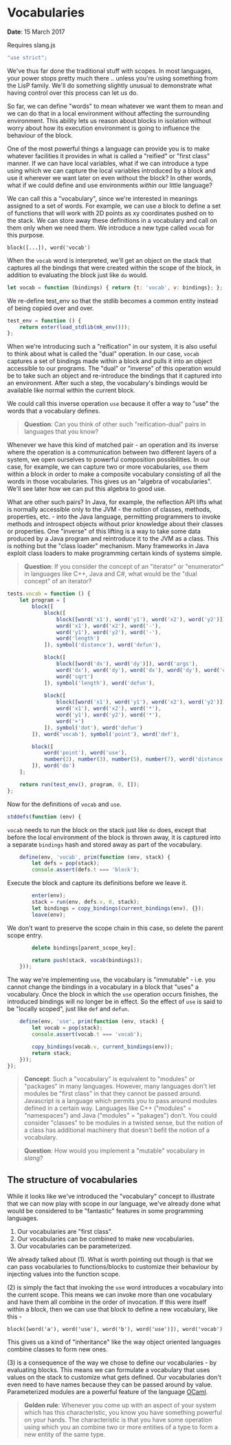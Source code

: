# Vocabularies
**Date**: 15 March 2017

Requires slang.js
```js
"use strict";

```
We've thus far done the traditional stuff with scopes. In most languages,
your power stops pretty much there .. unless you're using something from
the LisP family. We'll do something slightly unusual to demonstrate what
having control over this process can let us do. 

So far, we can define "words" to mean whatever we want them to mean
and we can do that in a local environment without affecting the surrounding
environment. This ability lets us reason about blocks in isolation without
worry about how its execution environment is going to influence the
behaviour of the block.

One of the most powerful things a language can provide you is to make
whatever facilities it provides in what is called a "reified" or "first class"
manner. If we can have local variables, what if we can introduce a type
using which we can capture the local variables introduced by a block and
use it wherever we want later on even without the block? In other words,
what if we could define and use environments *within* our little language?

We can call this a "vocabulary", since we're interested in meanings assigned
to a set of words. For example, we can use a block to define a set of
functions that will work with 2D points as xy coordinates pushed on to the
stack. We can store away these definitions in a vocabulary and call on them
only when we need them. We introduce a new type called `vocab` for this
purpose.

```
block([...]), word('vocab')
```

When the `vocab` word is interpreted, we'll get an object on the stack
that captures all the bindings that were created within the scope of
the block, in addition to evaluating the block just like `do` would.

```js
let vocab = function (bindings) { return {t: 'vocab', v: bindings}; };

```
We re-define test_env so that the stdlib becomes a common entity instead
of being copied over and over.
```js
test_env = function () {
    return enter(load_stdlib(mk_env()));
};

```
When we're introducing such a "reification" in our system, it is also useful
to think about what is called the "dual" operation. In our case, `vocab`
captures a set of bindings made within a block and pulls it into an object
accessible to our programs. The "dual" or "inverse" of this operation would
be to take such an object and re-introduce the bindings that it captured
into an environment. After such a step, the vocabulary's bindings would be
available like normal within the current block.

We could call this inverse operation `use` because it offer a way to "use"
the words that a vocabulary defines.

> **Question**: Can you think of other such "reification-dual" pairs in
> languages that you know?

Whenever we have this kind of matched pair - an operation and its inverse
where the operation is a communication between two different layers of a
system, we open ourselves to powerful composition possibilities. In our
case, for example, we can capture two or more vocabularies, `use` them
within a block in order to make a composite vocabulary consisting of all the
words in those vocabularies. This gives us an "algebra of vocabularies".
We'll see later how we can put this algebra to good use.

What are other such pairs? In Java, for example, the reflection API lifts
what is normally accessible only to the JVM - the notion of classes,
methods, properties, etc. - into the Java language, permitting programmers
to invoke methods and introspect objects without prior knowledge about their
classes or properties. One "inverse" of this lifting is a way to take some
data produced by a Java program and reintroduce it to the JVM as a class.
This is nothing but the "class loader" mechanism. Many frameworks in Java
exploit class loaders to make programming certain kinds of systems simple.

> **Question**: If you consider the concept of an "iterator" or "enumerator"
> in languages like C++, Java and C#, what would be the "dual concept"
> of an iterator?

```js
tests.vocab = function () {
    let program = [
        block([
            block([
                block([word('x1'), word('y1'), word('x2'), word('y2')]), word('args'),
                word('x1'), word('x2'), word('-'),
                word('y1'), word('y2'), word('-'),
                word('length')
            ]), symbol('distance'), word('defun'),

            block([
                block([word('dx'), word('dy')]), word('args'),
                word('dx'), word('dy'), word('dx'), word('dy'), word('dot'),
                word('sqrt')
            ]), symbol('length'), word('defun'),
            
            block([
                block([word('x1'), word('y1'), word('x2'), word('y2')]), word('args'),
                word('x1'), word('x2'), word('*'),
                word('y1'), word('y2'), word('*'),
                word('+')
            ]), symbol('dot'), word('defun')
        ]), word('vocab'), symbol('point'), word('def'),

        block([
            word('point'), word('use'),
            number(2), number(3), number(5), number(7), word('distance')
        ]), word('do')
    ];

    return run(test_env(), program, 0, []);
};

```
Now for the definitions of `vocab` and `use`.
```js
stddefs(function (env) {
```
`vocab` needs to run the block on the stack just like
`do` does, except that before the local environment of the
block is thrown away, it is captured into a separate `bindings`
hash and stored away as part of the vocabulary.
```js
    define(env, 'vocab', prim(function (env, stack) {
        let defs = pop(stack);
        console.assert(defs.t === 'block');

```
Execute the block and capture its definitions before
we leave it.
```js
        enter(env);
        stack = run(env, defs.v, 0, stack);
        let bindings = copy_bindings(current_bindings(env), {});
        leave(env);

```
We don't want to preserve the scope chain in this case, so
delete the parent scope entry.
```js
        delete bindings[parent_scope_key];

        return push(stack, vocab(bindings));
    }));

```
The way we're implementing `use`, the vocabulary is
"immutable" - i.e. you cannot change the bindings
in a vocabulary in a block that "uses" a vocabulary.
Once the block in which the `use` operation occurs
finishes, the introduced bindings will no longer be
in effect. So the effect of `use` is said to be 
"locally scoped", just like `def` and `defun`.
```js
    define(env, 'use', prim(function (env, stack) {
        let vocab = pop(stack);
        console.assert(vocab.t === 'vocab');

        copy_bindings(vocab.v, current_bindings(env));
        return stack;
    }));
});

```
> **Concept**: Such a "vocabulary" is equivalent to "modules" or "packages" in
> many languages. However, many languages don't let modules be "first class"
> in that they cannot be passed around. Javascript is a language which permits
> you to pass around modules defined in a certain way. Languages like C++
> ("modules" = "namespaces") and Java ("modules" = "pakages") don't. You could
> consider "classes" to be modules in a twisted sense, but the notion of a
> class has additional machinery that doesn't befit the notion of a
> vocabulary.


> **Question**: How would you implement a "mutable" vocabulary in *slang*?

## The structure of vocabularies

While it looks like we've introduced the "vocabulary" concept to illustrate
that we can now play with scope in our language, we've already done what would
be considered to be "fantastic" features in some programming languages.

1. Our vocabularies are "first class".
2. Our vocabularies can be combined to make new vocabularies.
3. Our vocabularies can be parameterized.

We already talked about (1). What is worth pointing out though is that we can
pass vocabularies to functions/blocks to customize their behaviour by injecting
values into the function scope.

(2) is simply the fact that invoking the `use` word introduces a vocabulary into
the current scope. This means we can invoke more than one vocabulary and have them
all combine in the order of invocation. If this were itself within a block, then
we can use that block to define a new vocabulary, like this -

```
block([word('a'), word('use'), word('b'), word('use')]), word('vocab')
```

This gives us a kind of "inheritance" like the way object oriented languages
combine classes to form new ones. 

(3) is a consequence of the way we chose to define our vocabularies - by 
evaluating blocks. This means we can formulate a vocabulary that uses
values on the stack to customize what gets defined. Our vocabularies don't
even need to have names because they can be passed around by value. Parameterized
modules are a powerful feature of the language [OCaml].

[OCaml]: https://ocaml.org/

> **Golden rule**: Whenever you come up with an aspect of your
> system which has this characteristic, you know you have 
> something powerful on your hands. The characteristic is that
> you have some operation using which you an combine two or
> more entities of a type to form a new entity of the same type.



